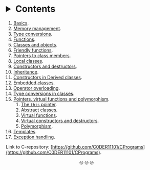 <h1><details>
<summary>Contents</summary></h1>

1. [Basics](https://github.com/C0DER11101/CPP/tree/quickCPP/Basics).
2. [Memory management](https://github.com/C0DER11101/CPP/tree/quickCPP/MemManagement).
3. [Type conversions](https://github.com/C0DER11101/CPP/blob/quickCPP/TypeConversions/1.md).
4. [Functions](https://github.com/C0DER11101/CPP/tree/quickCPP/Functions).
5. [Classes and objects](https://github.com/C0DER11101/CPP/tree/quickCPP/ClassesAndObjects).
6. [Friendly functions](https://github.com/C0DER11101/CPP/tree/quickCPP/FriendlyFunctions).
7. [Pointers to class members](https://github.com/C0DER11101/CPP/tree/quickCPP/PointersToClassMembers).
8. [Local classes](https://github.com/C0DER11101/CPP/tree/quickCPP/LocalClasses).
9. [Constructors and destructors](https://github.com/C0DER11101/CPP/tree/quickCPP/ConstructorsDestructors).
10. [Inheritance](https://github.com/C0DER11101/CPP/tree/quickCPP/Inheritance).
11. [Constructors in Derived classes](https://github.com/C0DER11101/CPP/tree/quickCPP/ConstructorsInDerivedClasses).
12. [Embedded classes](https://github.com/C0DER11101/CPP/tree/quickCPP/EmbeddedClasses).
13. [Operator overloading](https://github.com/C0DER11101/CPP/tree/quickCPP/OperatorOverloading).
14. [Type conversions in classes](https://github.com/C0DER11101/CPP/tree/quickCPP/Conversions).
15. [Pointers, virtual functions and polymorphism](https://github.com/C0DER11101/CPP/tree/quickCPP/PointersVirtualFunctionsAndPolymorphism).
	1. [The `this` pointer](https://github.com/C0DER11101/CPP/tree/quickCPP/PointersVirtualFunctionsAndPolymorphism/ThisPointer).
	2. [Abstract classes](https://github.com/C0DER11101/CPP/tree/quickCPP/AbstractClasses).
	3. [Virtual functions](https://github.com/C0DER11101/CPP/tree/quickCPP/PointersVirtualFunctionsAndPolymorphism/VirtualFunctions).
	4. [Virtual constructors and destructors](https://github.com/C0DER11101/CPP/tree/quickCPP/PointersVirtualFunctionsAndPolymorphism/VirtualConstructorsAndDestructors).
	5. [Polymorphism](https://github.com/C0DER11101/CPP/tree/quickCPP/PointersVirtualFunctionsAndPolymorphism/Polymorphism).
16. [Templates](https://github.com/C0DER11101/CPP/tree/quickCPP/Templates).
17. [Exception handling](https://github.com/C0DER11101/CPP/tree/quickCPP/ExceptionHandling).

</details>

Link to C-repository:  [https://github.com/C0DER11101/CPrograms](https://github.com/C0DER11101/CPrograms).

<p align="center">
&#9678; &#9678; &#9678;
</p>
